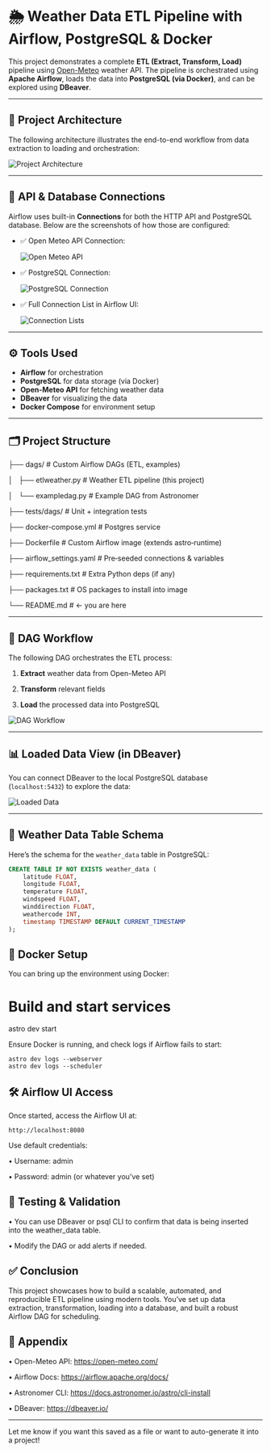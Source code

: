 # 🌦️ Weather Data ETL Pipeline with Airflow, PostgreSQL & Docker

This project demonstrates a complete **ETL (Extract, Transform, Load)** pipeline using [Open-Meteo](https://open-meteo.com/) weather API. The pipeline is orchestrated using **Apache Airflow**, loads the data into **PostgreSQL (via Docker)**, and can be explored using **DBeaver**.

---

## 📌 Project Architecture

The following architecture illustrates the end-to-end workflow from data extraction to loading and orchestration:

![Project Architecture](Project%20architecture.png)

---

## 🔗 API & Database Connections

Airflow uses built-in **Connections** for both the HTTP API and PostgreSQL database. Below are the screenshots of how those are configured:

- ✅ Open Meteo API Connection:
  
  ![Open Meteo API](Open-meteo-API-connection.png)

- ✅ PostgreSQL Connection:

  ![PostgreSQL Connection](postgresql_connection.png)

- ✅ Full Connection List in Airflow UI:

  ![Connection Lists](Connection-lists.png)

---

## ⚙️ Tools Used

- **Airflow** for orchestration
- **PostgreSQL** for data storage (via Docker)
- **Open-Meteo API** for fetching weather data
- **DBeaver** for visualizing the data
- **Docker Compose** for environment setup

---

## 🗂️ Project Structure

├── dags/                   # Custom Airflow DAGs (ETL, examples)

│   ├── etlweather.py       # Weather ETL pipeline (this project)

│   └── exampledag.py       # Example DAG from Astronomer

├── tests/dags/             # Unit + integration tests

├── docker-compose.yml      # Postgres service

├── Dockerfile              # Custom Airflow image (extends astro‑runtime)

├── airflow_settings.yaml   # Pre‑seeded connections & variables

├── requirements.txt        # Extra Python deps (if any)

├── packages.txt            # OS packages to install into image

└── README.md               # ← you are here

---

## 🔄 DAG Workflow

The following DAG orchestrates the ETL process:

1. **Extract** weather data from Open-Meteo API

2. **Transform** relevant fields

3. **Load** the processed data into PostgreSQL

![DAG Workflow](Dag_workflow.png)

---

## 📊 Loaded Data View (in DBeaver)

You can connect DBeaver to the local PostgreSQL database (`localhost:5432`) to explore the data:

![Loaded Data](Loaded_data.png)

---

## 🧱 Weather Data Table Schema

Here’s the schema for the `weather_data` table in PostgreSQL:

```sql
CREATE TABLE IF NOT EXISTS weather_data (
    latitude FLOAT,
    longitude FLOAT,
    temperature FLOAT,
    windspeed FLOAT,
    winddirection FLOAT,
    weathercode INT,
    timestamp TIMESTAMP DEFAULT CURRENT_TIMESTAMP
);
```
## 🐳 Docker Setup

You can bring up the environment using Docker:
# Build and start services
astro dev start

Ensure Docker is running, and check logs if Airflow fails to start:

``` 
astro dev logs --webserver
astro dev logs --scheduler
```

## 🛠️ Airflow UI Access

Once started, access the Airflow UI at:

``` http://localhost:8080 ```

Use default credentials:
	
 •	Username: admin
	
 •	Password: admin (or whatever you’ve set)

## 🧪 Testing & Validation

•	You can use DBeaver or psql CLI to confirm that data is being inserted into the weather_data table.

•	Modify the DAG or add alerts if needed.

## ✅ Conclusion

This project showcases how to build a scalable, automated, and reproducible ETL pipeline using modern tools. You’ve set up data extraction, transformation, loading into a database, and built a robust Airflow DAG for scheduling.

## 📎 Appendix

•	Open-Meteo API: https://open-meteo.com/

•	Airflow Docs: https://airflow.apache.org/docs/

•	Astronomer CLI: https://docs.astronomer.io/astro/cli-install

•	DBeaver: https://dbeaver.io/

---

Let me know if you want this saved as a file or want to auto-generate it into a project!
